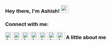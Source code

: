 ### Hey there, I'm Ashish! <img src="https://media.giphy.com/media/hvRJCLFzcasrR4ia7z/giphy.gif" width="25px">

### Connect with me:
<a href="https://www.linkedin.com/in/ashish-amar-419166a9/">
  <img align="left" alt="Ashish's Linkedin" width="25px" src="https://cdn.jsdelivr.net/npm/simple-icons@v3/icons/linkedin.svg" />
</a>
<a href="https://medium.com/@ashishamar1999">
  <img align="left" alt="Abhishek's Medium Blog" width="25px" src="https://cdn.jsdelivr.net/npm/simple-icons@v3/icons/medium.svg" />
</a>
<a href="https://www.hackerrank.com/ashishamar1999">
  <img align="left" alt="Ashish's Hackerrank" width="25px" src="https://cdn.jsdelivr.net/npm/simple-icons@v3/icons/hackerrank.svg" />
</a>
<a href="https://stackoverflow.com/users/11144439/ashish-amar">
  <img align="left" alt="Ashish's Stackoverflow" width="25px" src="https://cdn.jsdelivr.net/npm/simple-icons@v3/icons/stackoverflow.svg" />
</a>
<a href="https://t.me/ashishamar">
  <img align="left" alt="Ashish's Telegram" width="25px" src="https://cdn.jsdelivr.net/npm/simple-icons@v3/icons/telegram.svg" />
</a>
<a href="https://www.instagram.com/ashish_amar_/">
  <img align="left" alt="Ashish's Instagram" width="25px" src="https://cdn.jsdelivr.net/npm/simple-icons@v3/icons/instagram.svg" />
</a>
<a href="mailto:ashishamar1999@gmail.com">
<img align="left" alt="Ashish's Mail" width="25px" src="https://cdn.jsdelivr.net/npm/simple-icons@3.12.0/icons/mail-dot-ru.svg" />
</a>

### A little about me
<!--
Profile View Counter.
![](https://komarev.com/ghpvc/?username=Ashishamar99&color=blue&style=flat-square)
-->
<!--
<a href="https://leetcode.com/abhisheknaiidu/">
  <img align="left" alt="Abhishek's Leetcode" width="22px" src="https://cdn.jsdelivr.net/npm/simple-icons@v3/icons/leetcode.svg" />
</a>
-->
